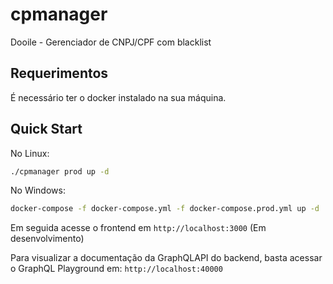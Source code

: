 # cpmanager
Dooile - Gerenciador de CNPJ/CPF com blacklist

## Requerimentos

É necessário ter o docker instalado na sua máquina.

## Quick Start

No Linux:

```bash
./cpmanager prod up -d
```

No Windows:

```bash
docker-compose -f docker-compose.yml -f docker-compose.prod.yml up -d
```

Em seguida acesse o frontend em `http://localhost:3000` (Em desenvolvimento)

Para visualizar a documentação da GraphQLAPI do backend, basta acessar o GraphQL Playground em: `http://localhost:40000`
